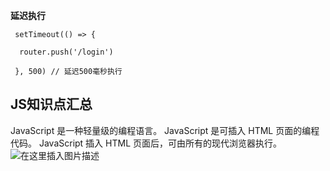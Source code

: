 **延迟执行**

```
 setTimeout(() => {

  router.push('/login') 

 }, 500) // 延迟500毫秒执行
```

## JS知识点汇总
JavaScript 是一种轻量级的编程语言。
JavaScript 是可插入 HTML 页面的编程代码。
JavaScript 插入 HTML 页面后，可由所有的现代浏览器执行。
![在这里插入图片描述](https://img-blog.csdnimg.cn/4f21dbed258f4bf9ba721458580d3707.png#pic_center#pic_center)